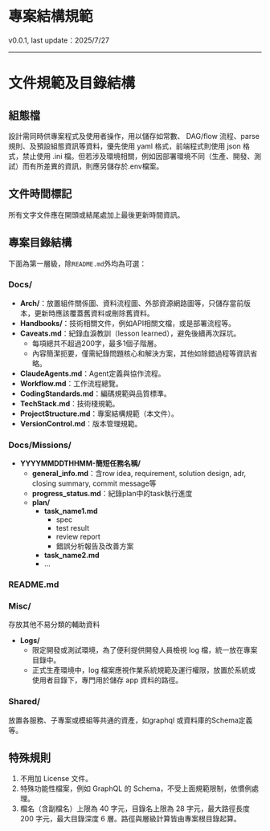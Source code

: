 # 專案結構規範

v0.0.1, last update：2025/7/27

---

# 文件規範及目錄結構

## 組態檔

設計需同時供專案程式及使用者操作，用以儲存如常數、 DAG/flow 流程、parse 規則、及預設組態資訊等資料，優先使用 yaml 格式，前端程式則使用 json 格式，禁止使用 .ini 檔。但若涉及環境相關，例如因部署環境不同（生產、開發、測試）而有所差異的資訊，則應另儲存於.env檔案。

## 文件時間標記

所有文字文件應在開頭或結尾處加上最後更新時間資訊。

## 專案目錄結構

下面為第一層級，除`README.md`外均為可選：

### Docs/
- **Arch/**：放置組件關係圖、資料流程圖、外部資源網路圖等，只儲存當前版本，更新時應該覆蓋舊資料或刪除舊資料。
- **Handbooks/**：技術相關文件，例如API相關文檔，或是部署流程等。
- **Caveats.md**：紀錄血淚教訓（lesson learned），避免後續再次踩坑。
	- 每項總共不超過200字，最多1個子階層。
	- 內容簡潔扼要，僅需紀錄問題核心和解決方案，其他如除錯過程等資訊省略。
- **ClaudeAgents.md**：Agent定義與協作流程。
- **Workflow.md**：工作流程總覽。
- **CodingStandards.md**：編碼規範與品質標準。
- **TechStack.md**：技術棧規範。
- **ProjectStructure.md**：專案結構規範（本文件）。
- **VersionControl.md**：版本管理規範。

### Docs/Missions/
- **YYYYMMDDTHHMM-簡短任務名稱/**
	- **general_info.md**：含row idea, requirement, solution design, adr, closing summary, commit message等
	- **progress_status.md**：紀錄plan中的task執行進度
	- **plan/**
		- **task_name1.md**
			- spec
			- test result
			- review report
			- 錯誤分析報告及改善方案
		- **task_name2.md**
		- ...

### README.md

### Misc/
存放其他不易分類的輔助資料
- **Logs/**
	- 限定開發或測試環境，為了便利提供開發人員檢視 log 檔，統一放在專案目錄中。
	- 正式生產環境中，log 檔案應視作業系統規範及運行權限，放置於系統或使用者目錄下，專門用於儲存 app 資料的路徑。

### Shared/
放置各服務、子專案或模組等共通的資產，如graphql 或資料庫的Schema定義等。

## 特殊規則

1. 不用加 License 文件。
2. 特殊功能性檔案，例如 GraphQL 的 Schema，不受上面規範限制，依慣例處理。
3. 檔名（含副檔名）上限為 40 字元，目錄名上限為 28 字元，最大路徑長度 200 字元，最大目錄深度 6 層。路徑與層級計算皆由專案根目錄起算。